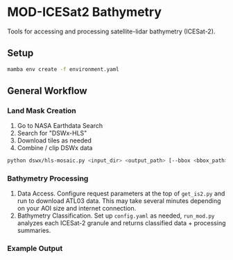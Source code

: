 # MOD-ICESat2 Bathymetry
Tools for accessing and processing satellite-lidar bathymetry (ICESat-2).

## Setup
```bash
mamba env create -f environment.yaml
```

## General Workflow

### Land Mask Creation
1. Go to NASA Earthdata Search
2. Search for "DSWx-HLS"
3. Download tiles as needed
4. Combine / clip DSWx data

```bash
python dswx/hls-mosaic.py <input_dir> <output_path> [--bbox <bbox_path>]
```

### Bathymetry Processing
1. Data Access. Configure request parameters at the top of `get_is2.py` and run to download ATL03 data. This may take several minutes depending on your AOI size and internet connection. 
2. Bathymetry Classification. Set up `config.yaml` as needed, `run_mod.py` analyzes each ICESat-2 granule and returns classified data + processing summaries. 

### Example Output